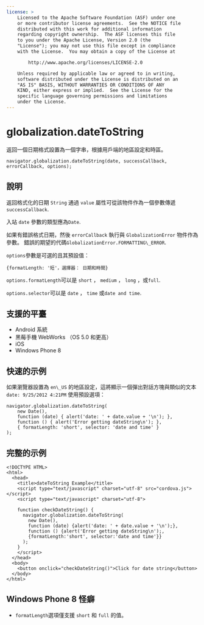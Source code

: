 ```yaml
---
license: >
    Licensed to the Apache Software Foundation (ASF) under one
    or more contributor license agreements.  See the NOTICE file
    distributed with this work for additional information
    regarding copyright ownership.  The ASF licenses this file
    to you under the Apache License, Version 2.0 (the
    "License"); you may not use this file except in compliance
    with the License.  You may obtain a copy of the License at

        http://www.apache.org/licenses/LICENSE-2.0

    Unless required by applicable law or agreed to in writing,
    software distributed under the License is distributed on an
    "AS IS" BASIS, WITHOUT WARRANTIES OR CONDITIONS OF ANY
    KIND, either express or implied.  See the License for the
    specific language governing permissions and limitations
    under the License.
---
```


# globalization.dateToString

返回一個日期格式設置為一個字串，根據用戶端的地區設定和時區。

    navigator.globalization.dateToString(date, successCallback, errorCallback, options);
    

## 說明

返回格式化的日期 `String` 通過 `value` 屬性可從該物件作為一個參數傳遞`successCallback`.

入站 `date` 參數的類型應為`Date`.

如果有錯誤格式日期，然後 `errorCallback` 執行與 `GlobalizationError` 物件作為參數。 錯誤的期望的代碼`GlobalizationError.FORMATTING\_ERROR`.

`options`參數是可選的且其預設值：

    {formatLength: '短'，選擇器： 日期和時間}
    

`options.formatLength`可以是 `short` ， `medium` ， `long` ，或`full`.

`options.selector`可以是 `date` ， `time` 或`date and time`.

## 支援的平臺

*   Android 系統
*   黑莓手機 WebWorks （OS 5.0 和更高）
*   iOS
*   Windows Phone 8

## 快速的示例

如果瀏覽器設置為 `en\_US` 的地區設定，這將顯示一個彈出對話方塊與類似的文本 `date: 9/25/2012 4:21PM` 使用預設選項：

    navigator.globalization.dateToString(
        new Date(),
        function (date) { alert('date: ' + date.value + '\n'); },
        function () { alert('Error getting dateString\n'); },
        { formatLength: 'short', selector: 'date and time' }
    );
    

## 完整的示例

    <!DOCTYPE HTML>
    <html>
      <head>
        <title>dateToString Example</title>
        <script type="text/javascript" charset="utf-8" src="cordova.js"></script>
        <script type="text/javascript" charset="utf-8">
    
        function checkDateString() {
          navigator.globalization.dateToString(
            new Date(),
            function (date) {alert('date: ' + date.value + '\n');},
            function () {alert('Error getting dateString\n');,
            {formatLength:'short', selector:'date and time'}}
          );
        }
        </script>
      </head>
      <body>
        <button onclick="checkDateString()">Click for date string</button>
      </body>
    </html>
    

## Windows Phone 8 怪癖

*   `formatLength`選項僅支援 `short` 和 `full` 的值。